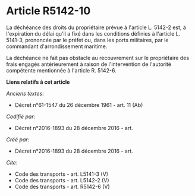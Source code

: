 # Article R5142-10

La déchéance des droits du propriétaire prévue à l'article L. 5142-2 est, à l'expiration du délai qu'il a fixé dans les
conditions définies à l'article L. 5141-3, prononcée par le préfet ou, dans les ports militaires, par le commandant
d'arrondissement maritime. 

La déchéance ne fait pas obstacle au recouvrement sur le propriétaire des frais engagés antérieurement à raison de
l'intervention de l'autorité compétente mentionnée à l'article R. 5142-6.

**Liens relatifs à cet article**

_Anciens textes_:

  - Décret n°61-1547 du 26 décembre 1961 - art. 11 (Ab)

_Codifié par_:

  - Décret n°2016-1893 du 28 décembre 2016 - art.

_Créé par_:

  - Décret n°2016-1893 du 28 décembre 2016 - art.

_Cite_:

  - Code des transports - art. L5141-3 (V)
  - Code des transports - art. L5142-2 (V)
  - Code des transports - art. R5142-6 (V)
